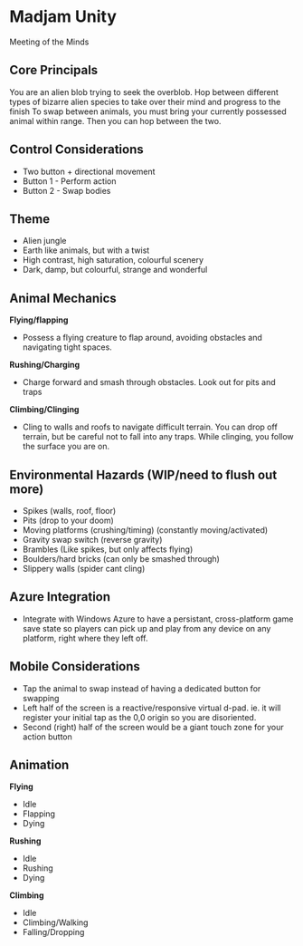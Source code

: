 # Madjam Unity
Meeting of the Minds

## Core Principals
You are an alien blob trying to seek the overblob. Hop between different types of bizarre alien species to take over their mind and progress to the finish
To swap between animals, you must bring your currently possessed animal within range. Then you can hop between the two.

## Control Considerations
* Two button + directional movement
* Button 1 - Perform action
* Button 2 - Swap bodies

## Theme
* Alien jungle
* Earth like animals, but with a twist
* High contrast, high saturation, colourful scenery
* Dark, damp, but colourful, strange and wonderful

## Animal Mechanics
**Flying/flapping**
* Possess a flying creature to flap around, avoiding obstacles and navigating tight spaces.

**Rushing/Charging**
* Charge forward and smash through obstacles. Look out for pits and traps

**Climbing/Clinging**
* Cling to walls and roofs to navigate difficult terrain. You can drop off terrain, but be careful not to fall into any traps. While clinging, you follow the surface you are on.

## Environmental Hazards (WIP/need to flush out more)
* Spikes (walls, roof, floor)
* Pits (drop to your doom)
* Moving platforms (crushing/timing) (constantly moving/activated)
* Gravity swap switch (reverse gravity)
* Brambles (Like spikes, but only affects flying)
* Boulders/hard bricks (can only be smashed through)
* Slippery walls (spider cant cling)

## Azure Integration
* Integrate with Windows Azure to have a persistant, cross-platform game save state so players can pick up and play from any device on any platform, right where they left off.

## Mobile Considerations
* Tap the animal to swap instead of having a dedicated button for swapping
* Left half of the screen is a reactive/responsive virtual d-pad. ie. it will register your initial tap as the 0,0 origin so you are disoriented.
* Second (right) half of the screen would be a giant touch zone for your action button

## Animation
**Flying**
* Idle
* Flapping
* Dying

**Rushing**
* Idle
* Rushing
* Dying

**Climbing**
* Idle
* Climbing/Walking
* Falling/Dropping
